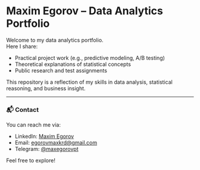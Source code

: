 # Maxim Egorov – Data Analytics Portfolio

Welcome to my data analytics portfolio.  
Here I share:

- Practical project work (e.g., predictive modeling, A/B testing)  
- Theoretical explanations of statistical concepts  
- Public research and test assignments  

This repository is a reflection of my skills in data analysis, statistical reasoning, and business insight.

---

### 📬 Contact

You can reach me via:  
- LinkedIn: [Maxim Egorov](https://www.linkedin.com/in/maxim-egorov)
- Email: [egorovmaxkrd@gmail.com](mailto:egorovmaxkrd@gmail.com)  
- Telegram: [@maxegorovpt](https://t.me/maxegorovpt)

Feel free to explore!
